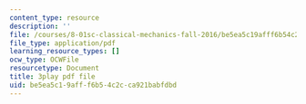```yaml
---
content_type: resource
description: ''
file: /courses/8-01sc-classical-mechanics-fall-2016/be5ea5c19afff6b54c2cca921babfdbd_4r1xgrWbALg.pdf
file_type: application/pdf
learning_resource_types: []
ocw_type: OCWFile
resourcetype: Document
title: 3play pdf file
uid: be5ea5c1-9aff-f6b5-4c2c-ca921babfdbd
---
```


